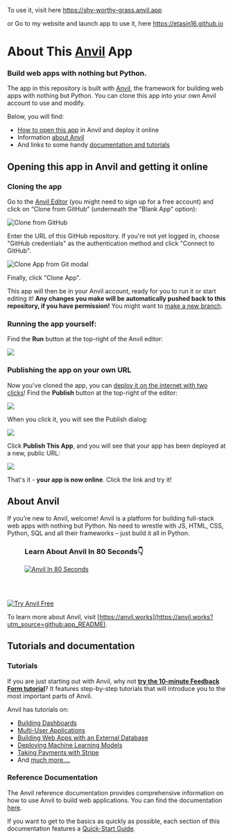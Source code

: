 To use it, visit here
https://shy-worthy-grass.anvil.app

or Go to my website and launch app to use it, here
https://etasin16.github.io




# About This [Anvil](https://anvil.works/?utm_source=github:app_README) App

### Build web apps with nothing but Python.

The app in this repository is built with [Anvil](https://anvil.works?utm_source=github:app_README), the framework for building web apps with nothing but Python. You can clone this app into your own Anvil account to use and modify.

Below, you will find:
- [How to open this app](#opening-this-app-in-anvil-and-getting-it-online) in Anvil and deploy it online
- Information [about Anvil](#about-anvil)
- And links to some handy [documentation and tutorials](#tutorials-and-documentation)

## Opening this app in Anvil and getting it online

### Cloning the app

Go to the [Anvil Editor](https://anvil.works/build?utm_source=github:app_README) (you might need to sign up for a free account) and click on “Clone from GitHub” (underneath the “Blank App” option):

<img src="https://anvil.works/docs/version-control/img/git/clone-from-github.png" alt="Clone from GitHub"/>

Enter the URL of this GitHub repository. If you're not yet logged in, choose "GitHub credentials" as the authentication method and click "Connect to GitHub".

<img src="https://anvil.works/docs/version-control/img/git/clone-app-from-git.png" alt="Clone App from Git modal"/>

Finally, click "Clone App".

This app will then be in your Anvil account, ready for you to run it or start editing it! **Any changes you make will be automatically pushed back to this repository, if you have permission!** You might want to [make a new branch](https://anvil.works/docs/version-control?utm_source=github:app_README).

### Running the app yourself:

Find the **Run** button at the top-right of the Anvil editor:

<img src="https://anvil.works/docs/img/run-button-new-ide.png"/>


### Publishing the app on your own URL

Now you've cloned the app, you can [deploy it on the internet with two clicks](https://anvil.works/docs/deployment/quickstart?utm_source=github:app_README)! Find the **Publish** button at the top-right of the editor:

<img src="https://anvil.works/docs/deployment/img/environments/publish-button.png"/>

When you click it, you will see the Publish dialog:

<img src="https://anvil.works/docs/deployment/img/quickstart/empty-environments-dialog.png"/>

Click **Publish This App**, and you will see that your app has been deployed at a new, public URL:

<img src="https://anvil.works/docs/deployment/img/quickstart/default-public-environment.png"/>

That's it - **your app is now online**. Click the link and try it!

## About Anvil

If you’re new to Anvil, welcome! Anvil is a platform for building full-stack web apps with nothing but Python. No need to wrestle with JS, HTML, CSS, Python, SQL and all their frameworks – just build it all in Python.

<figure>
<figcaption><h3>Learn About Anvil In 80 Seconds👇</h3></figcaption>
<a href="https://www.youtube.com/watch?v=3V-3g1mQ5GY" target="_blank">
<img
  src="https://anvil-website-static.s3.eu-west-2.amazonaws.com/anvil-in-80-seconds-YouTube.png"
  alt="Anvil In 80 Seconds"
/>
</a>
</figure>
<br><br>

[![Try Anvil Free](https://anvil-website-static.s3.eu-west-2.amazonaws.com/mark-complete.png)](https://anvil.works?utm_source=github:app_README)

To learn more about Anvil, visit [https://anvil.works](https://anvil.works?utm_source=github:app_README).

## Tutorials and documentation

### Tutorials

If you are just starting out with Anvil, why not **[try the 10-minute Feedback Form tutorial](https://anvil.works/learn/tutorials/feedback-form?utm_source=github:app_README)**? It features step-by-step tutorials that will introduce you to the most important parts of Anvil.

Anvil has tutorials on:
- [Building Dashboards](https://anvil.works/learn/tutorials/data-science#dashboarding?utm_source=github:app_README)
- [Multi-User Applications](https://anvil.works/learn/tutorials/multi-user-apps?utm_source=github:app_README)
- [Building Web Apps with an External Database](https://anvil.works/learn/tutorials/external-database?utm_source=github:app_README)
- [Deploying Machine Learning Models](https://anvil.works/learn/tutorials/deploy-machine-learning-model?utm_source=github:app_README)
- [Taking Payments with Stripe](https://anvil.works/learn/tutorials/stripe?utm_source=github:app_README)
- And [much more....](https://anvil.works/learn/tutorials?utm_source=github:app_README)

### Reference Documentation

The Anvil reference documentation provides comprehensive information on how to use Anvil to build web applications. You can find the documentation [here](https://anvil.works/docs/overview?utm_source=github:app_README).

If you want to get to the basics as quickly as possible, each section of this documentation features a [Quick-Start Guide](https://anvil.works/docs/overview/quickstarts?utm_source=github:app_README).
